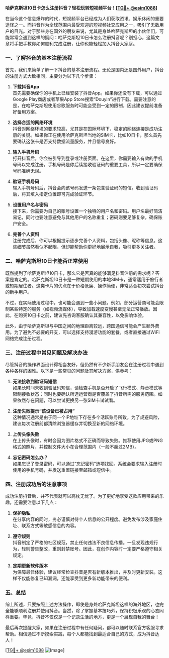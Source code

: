 **哈萨克斯坦10日卡怎么注册抖音？轻松玩转短视频平台！[[TG💪+ @esim1088](https://t.me/s/esim1088)]**

在当今这个信息爆炸的时代，短视频平台已经成为人们获取资讯、娱乐休闲的重要途径之一。而抖音作为全球范围内最受欢迎的短视频社交应用之一，吸引了无数用户的目光。对于那些身在国外的朋友来说，尤其是身处哈萨克斯坦的小伙伴们，可能常常会遇到这样的疑问：哈萨克斯坦10日卡怎么注册抖音呢？别担心，这篇文章将手把手教你如何顺利完成注册，让你也能轻松加入抖音大家庭。

### **一、了解抖音的基本注册流程**

首先，我们来简单了解一下抖音的基本注册流程。无论是国内还是国外用户，抖音的注册方式大致相同，主要分为以下几个步骤：

1. **下载抖音App**  
   首先需要确保你的手机上已经安装了抖音App。如果你还没有下载，可以通过Google Play商店或者苹果App Store搜索“Douyin”进行下载。需要注意的是，在哈萨克斯坦使用谷歌服务时可能会受到一定的限制，因此建议提前准备好备用方案。

2. **选择合适的网络环境**  
   抖音对网络环境的要求较高，尤其是在国际环境下，稳定的网络连接是成功注册的关键。如果你正在使用哈萨克斯坦当地的SIM卡，比如10日卡，那么首先要确认这张卡是否支持数据流量服务，并且信号良好。

3. **输入手机号码**  
   打开抖音后，你会被引导到登录或注册页面。在这里，你需要输入有效的手机号码以完成注册。手机号码是你后续接收验证码的重要工具，所以一定要确保号码准确无误。

4. **验证手机号码**  
   输入手机号码后，抖音会向该号码发送一条包含验证码的短信。收到验证码后，将其填入指定位置即可完成验证环节。

5. **设置用户名与密码**  
   接下来，你需要为自己的账号设置一个独特的用户名和密码。用户名最好简洁易记，同时也要注意避免与其他用户的名称重复；密码则要足够复杂，确保账户安全。

6. **完善个人资料**  
   注册完成后，你可以根据提示逐步完善个人资料，包括头像、昵称等信息。这些细节虽然看似不起眼，但却能帮助你更好地展示自我，吸引更多关注者。

### **二、哈萨克斯坦10日卡能否正常使用**

既然提到了哈萨克斯坦10日卡，那么它是否真的能够满足抖音注册的需求呢？答案是肯定的。哈萨克斯坦10日卡是一种短期使用的本地SIM卡，通常适用于旅行者或短期居住者。这类卡片的优点在于价格低廉、操作简便，非常适合初次尝试抖音的新手用户。

不过，在实际使用过程中，也可能会遇到一些小问题。例如，部分运营商可能会限制某些特定的服务（如视频流媒体），导致加载速度变慢甚至无法正常播放。因此，在购买10日卡之前，建议先咨询客服确认其兼容性，以免影响体验。

此外，由于哈萨克斯坦与中国之间的地理距离较远，跨国通信可能会产生额外费用。为了避免不必要的开支，可以选择支持漫游功能的套餐，或者直接通过WiFi网络完成注册过程。

### **三、注册过程中常见问题及解决办法**

尽管抖音的操作界面设计得相当友好，但仍然有不少新手朋友会在注册过程中遇到各种各样的困难。以下是一些常见的问题及其解决方案，供参考：

1. **无法接收到验证码短信**  
   如果长时间未收到验证码短信，请检查手机是否开启了飞行模式、静音模式等限制接收状态；同时也要确认所选运营商是否覆盖了抖音所需的服务范围。如果依然存在问题，可以尝试更换另一张SIM卡试试看。

2. **注册失败提示“该设备已被占用”**  
   这种情况通常是由于同一个IP地址下存在多个活跃账号所致。为了规避风险，建议每次注册前都清除浏览器缓存并切换至新的网络环境。

3. **上传头像失败**  
   在上传头像时，有时会因为图片格式不正确而导致失败。推荐使用JPG或PNG格式的照片，并控制文件大小在合理范围内（一般不超过2MB）。

4. **忘记密码怎么办？**  
   如果忘记了登录密码，可以通过“忘记密码”选项找回。系统会要求输入注册时使用的手机号码，并发送重置链接至邮箱或短信中。

### **四、注册成功后的注意事项**

成功注册抖音后，并不代表就可以高枕无忧了。为了更好地享受这款应用带来的乐趣，还需要注意以下几点：

1. **保护隐私**  
   在分享内容的同时，务必谨慎对待个人信息的公开程度。避免发布涉及家庭住址、联系方式等敏感信息的内容。

2. **遵守规则**  
   抖音制定了严格的社区规范，禁止任何违法不良信息传播。一旦发现违规行为，轻则警告整改，重则封禁账号。因此，在创作内容时一定要严格遵守相关规定。

3. **定期更新软件版本**  
   为保障最佳体验，建议经常检查抖音是否有新版本推出，并及时更新安装。这样不仅能修复已知漏洞，还能享受到更多新功能带来的便利。

### **五、总结**

综上所述，只要按照上述方法操作，即使是身处哈萨克斯坦这样的海外地区，也完全能够顺利注册并使用抖音。当然，除了掌握基本技巧外，保持积极乐观的心态同样重要。毕竟，抖音不仅仅是一个记录生活的地方，更是一个展现自我的舞台！

最后再次提醒大家，如果在注册过程中有任何疑问，都可以随时联系官方客服寻求帮助。相信通过不断摸索实践，每个人都能找到最适合自己的方式，成为抖音达人！

[[TG💪+ @esim1088](https://t.me/s/esim1088) ![Image](https://i.postimg.cc/4NQfJmqS/Snipaste-2025-05-13-00-14-12.png)]